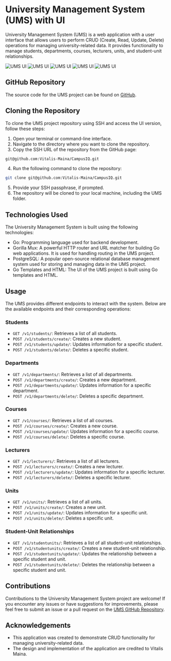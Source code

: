 # University Management System (UMS) with UI

University Management System (UMS) is a web application with a user interface that allows users to perform CRUD (Create, Read, Update, Delete) operations for managing university-related data. It provides functionality to manage students, departments, courses, lecturers, units, and student-unit relationships.

![UMS UI](UMS-with-UI/pics/s1.png)
![UMS UI](UMS-with-UI/pics/create.png) ![UMS UI](UMS-with-UI/pics/list.png)
![UMS UI](UMS-with-UI/pics/update.png) ![UMS UI](UMS-with-UI/pics/delete.png)




## GitHub Repository

The source code for the UMS project can be found on [GitHub](https://github.com:Vitalis-Maina/CampusIQ).

## Cloning the Repository

To clone the UMS project repository using SSH and access the UI version, follow these steps:

1. Open your terminal or command-line interface.
2. Navigate to the directory where you want to clone the repository.
3. Copy the SSH URL of the repository from the GitHub page:
  ```bash 
  git@github.com:Vitalis-Maina/CampusIQ.git
 ```

4. Run the following command to clone the repository:
 ```bash
 git clone git@github.com:Vitalis-Maina/CampusIQ.git
```
5. Provide your SSH passphrase, if prompted.
6. The repository will be cloned to your local machine, including the UMS folder.

## Technologies Used

The University Management System is built using the following technologies:

- Go: Programming language used for backend development.
- Gorilla Mux: A powerful HTTP router and URL matcher for building Go web applications. It is used for handling routing in the UMS project.
- PostgreSQL: A popular open-source relational database management system used for storing and managing data in the UMS project.
- Go Templates and HTML: The UI of the UMS project is built using Go templates and HTML.

## Usage

The UMS provides different endpoints to interact with the system. Below are the available endpoints and their corresponding operations:

### Students

- `GET /v1/students/`: Retrieves a list of all students.
- `POST /v1/students/create/`: Creates a new student.
- `POST /v1/students/update/`: Updates information for a specific student.
- `POST /v1/students/delete/`: Deletes a specific student.

### Departments

- `GET /v1/departments/`: Retrieves a list of all departments.
- `POST /v1/departments/create/`: Creates a new department.
- `POST /v1/departments/update/`: Updates information for a specific department.
- `POST /v1/departments/delete/`: Deletes a specific department.

### Courses

- `GET /v1/courses/`: Retrieves a list of all courses.
- `POST /v1/courses/create/`: Creates a new course.
- `POST /v1/courses/update/`: Updates information for a specific course.
- `POST /v1/courses/delete/`: Deletes a specific course.

### Lecturers

- `GET /v1/lecturers/`: Retrieves a list of all lecturers.
- `POST /v1/lecturers/create/`: Creates a new lecturer.
- `POST /v1/lecturers/update/`: Updates information for a specific lecturer.
- `POST /v1/lecturers/delete/`: Deletes a specific lecturer.

### Units

- `GET /v1/units/`: Retrieves a list of all units.
- `POST /v1/units/create/`: Creates a new unit.
- `POST /v1/units/update/`: Updates information for a specific unit.
- `POST /v1/units/delete/`: Deletes a specific unit.

### Student-Unit Relationships

- `GET /v1/studentunits/`: Retrieves a list of all student-unit relationships.
- `POST /v1/studentunits/create/`: Creates a new student-unit relationship.
- `POST /v1/studentunits/update/`: Updates the relationship between a specific student and unit.
- `POST /v1/studentunits/delete/`: Deletes the relationship between a specific student and unit.

## Contributions

Contributions to the University Management System project are welcome! If you encounter any issues or have suggestions for improvements, please feel free to submit an issue or a pull request on the [UMS GitHub Repository](https://github.com:Vitalis-Maina/CampusIQ).

## Acknowledgements

- This application was created to demonstrate CRUD functionality for managing university-related data.
- The design and implementation of the application are credited to Vitalis Maina.

